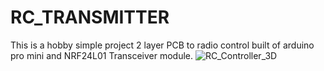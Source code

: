 # RC_TRANSMITTER
This is a hobby simple  project 2 layer PCB to radio control built of arduino pro mini and  NRF24L01 Transceiver module.
![RC_Controller_3D](https://user-images.githubusercontent.com/122722939/227489734-aba5d4d5-204b-491a-845b-dd6999fd2e1c.png)
